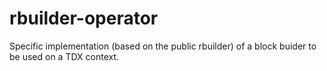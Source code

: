 # rbuilder-operator
Specific implementation (based on the public rbuilder) of a block buider to be used on a TDX context.
